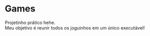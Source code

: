 # Games
Projetinho prático hehe.  
Meu objetivo é reunir todos os joguinhos em um único executável!

